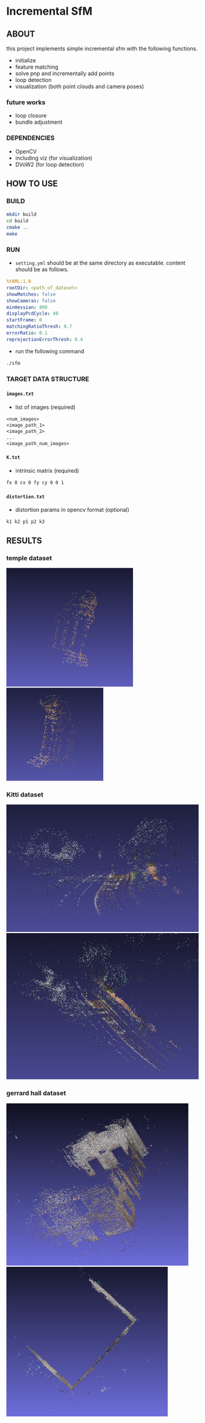 # Incremental SfM

## ABOUT
this project implements simple incremental sfm with the following functions.
- initialize
- feature matching
- solve pnp and incrementally add points
- loop detection 
- visualization (both point clouds and camera poses)

### future works
- loop closure
- bundle adjustment

### DEPENDENCIES
- OpenCV
 - including viz (for visualization)
- DVoW2 (for loop detection)
## HOW TO USE

### BUILD
```bash
mkdir build
cd build
cmake ..
make
```
### RUN 
- `setting.yml` should be at the same directory as executable. content should be as follows.
```yaml
%YAML:1.0
rootDir: <path_of_dataset> 
showMatches: false
showCameras: false
minHessian: 800
displayPcdCycle: 40
startFrame: 0
matchingRatioThresh: 0.7
errorRatio: 0.1
reprojectionErrorThresh: 0.4
```
- run the following command
```bash
./sfm
```

### TARGET DATA STRUCTURE
#### `images.txt`
- list of images (required)
```
<num_images>
<image_path_1>
<image_path_2>
...
<image_path_num_images>
```
#### `K.txt`
- intrinsic matrix (required)
```
fx 0 cx 0 fy cy 0 0 1
```
#### `distortion.txt`
- distortion params in opencv format (optional)
```
k1 k2 p1 p2 k3
```
## RESULTS

### temple dataset
![temple1](/results/temple1.png)
![temple2](/results/temple2.png)
### Kitti dataset
![kitti1](/results/kitti1.png)
![kitti2](/results/kitti2.png)

### gerrard hall dataset 
![hall1](/results/hall1.png)
![hall2](/results/hall2.png)
